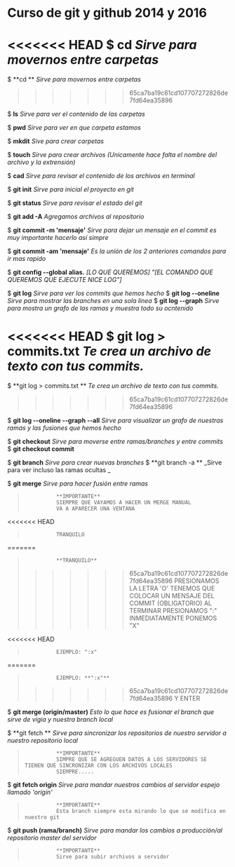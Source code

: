 # Curso de git y github 2014 y 2016

<<<<<<< HEAD
\$ **cd** _Sirve para movernos entre carpetas_
=======
\$ **cd ** _Sirve para movernos entre carpetas_
>>>>>>> 65ca7ba19c61cd107707272826de7fd64ea35896

\$ **ls** _Sirve para ver el contenido de las carpetas_

\$ **pwd** _Sirve para ver en que carpeta estamos_

\$ **mkdit** _Sive para crear carpetas_

\$ **touch** _Sirve para crear archivos (Unicamente hace falta el nombre del archivo y la extrensión)_

\$ **cad** _Sirve para revisar el contenido de los archivos en terminal_

\$ **git init** _Sirve para inicial el proyecto en git_

\$ **git status** _Sirve para revisar el estado del git_

\$ **git add -A** _Agregamos archivos al repositorio_

\$ **git commit -m 'mensaje'** _Sirve para dejar un mensaje en el commit es muy importante hacerlo así simpre_

\$ **git commit -am 'mensaje'** _Es la unión de los 2 anteriores comandos para ir mas rapido_

\$ **git config --global alias.** _[LO QUE QUEREMOS] "[EL COMANDO QUE QUEREMOS QUE EJECUTE NICE LOG"]_

$ **git log** 														*Sirve para ver los commits que hemos hecho*
$ **git log --oneline** _Sirve para mostrar las branches en una sola linea_
\$ **git log --graph** _Sirve para mostra un grafo de las ramas y muestra todo su ocntenido_

<<<<<<< HEAD
\$ **git log > commits.txt** _Te crea un archivo de texto con tus commits._
=======
\$ **git log > commits.txt ** _Te crea un archivo de texto con tus commits._
>>>>>>> 65ca7ba19c61cd107707272826de7fd64ea35896

\$ **git log --oneline --graph --all** _Sirve para visualizar un grafo de nuestras ramas y las fusiones que hemos hecho_

$ **git checkout** 												*Sirve para moverse entre ramas/branches y entre commits*
$ **git checkout commit**

$ **git branch** 													*Sirve para crear nuevas branches*
$ **git branch -a ** _Sirve para ver incluso las ramas ocultas _

\$ **git merge** _Sirve para hacer fusión entre ramas_

>     			**IMPORTANTE**
>     			SIEMPRE QUE VAYAMOS A HACER UN MERGE MANUAL
>     			VA A APARECER UNA VENTANA
>
<<<<<<< HEAD
>     			TRANQUILO
=======
>     			**TRANQUILO**
>>>>>>> 65ca7ba19c61cd107707272826de7fd64ea35896
>     			PRESIONAMOS LA LETRA 'O'
>     			TENEMOS QUE COLOCAR UN MENSAJE DEL COMMIT (OBLIGATORIO)
>     			AL TERMINAR PRESIONAMOS ":"
>     			INMEDIATAMENTE PONEMOS "X"
>
<<<<<<< HEAD
>     			EJEMPLO: ":x"
=======
>     			EJEMPLO: **":x"**
>>>>>>> 65ca7ba19c61cd107707272826de7fd64ea35896
>     			Y ENTER

\$ **git merge (origin/master)** _Esto lo que hace es fusionar el branch que sirve de vigia y nuestra branch local_

\$ **git fetch ** _Sirve para sincronizar los repositorios de nuestro servidor a nuestro repositorio local_

>     			**IMPORTANTE**
>     			SIMPRE QUE SE AGREGUEN DATOS A LOS SERVIDORES SE TIENEN QUE SINCRONIZAR CON LOS ARCHIVOS LOCALES
>     			SIEMPRE.....

\$ **git fetch origin** _Sirve para mandar nuestros cambios al servidor espejo llamado 'origin'_

>     			**IMPORTANTE**
>     			Esta branch siempre esta mirando lo que se modifica en nuestro git

\$ **git push (rama/branch)** _Sirve para mandar los cambios a producción/al repositorio master del servidor_

>     			**IMPORTANTE**
>     			Sirve para subir archivos a servidor
